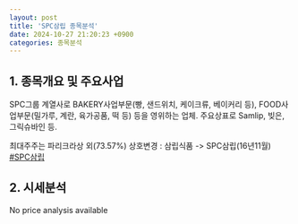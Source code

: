 ```yaml
---
layout: post
title: 'SPC삼립 종목분석'
date: 2024-10-27 21:20:23 +0900
categories: 종목분석
---
```


## 1. 종목개요 및 주요사업

SPC그룹 계열사로 BAKERY사업부문(빵, 샌드위치, 케이크류, 베이커리 등), FOOD사업부문(밀가루, 계란, 육가공품, 떡 등) 등을 영위하는 업체. 주요상표로 Samlip, 빚은, 그릭슈바인 등. 

최대주주는 파리크라상 외(73.57%) 상호변경 : 삼립식품 -> SPC삼립(16년11월)
[#SPC삼립](#)

## 2. 시세분석

No price analysis available
